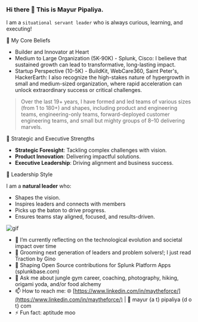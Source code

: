 ### Hi there 👋 This is Mayur Pipaliya. 

I am a `situational servant leader` who is always curious, learning, and executing! 

🌟 My Core Beliefs

- Builder and Innovator at Heart
- Medium to Large Organization (5K-90K) - Splunk, Cisco:
   I believe that sustained growth can lead to transformative, long-lasting impact.
- Startup Perspective (10-5K) - BuildKit, WebCare360, Saint Peter's, HackerEarth:
   I also recognize the high-stakes nature of hypergrowth in small and medium-sized organization, where rapid acceleration can unlock extraordinary success or critical challenges.

> Over the last 19+ years, I have formed and led teams of various sizes (from 1 to 180+) and shapes, including product and engineering teams, engineering-only teams, forward-deployed customer engineering teams, and small but mighty groups of 8–10 delivering marvels.

🧠 Strategic and Executive Strengths
- **Strategic Foresight**: Tackling complex challenges with vision.
- **Product Innovation**: Delivering impactful solutions.
- **Executive Leadership**: Driving alignment and business success.

🎯 Leadership Style

I am a **natural leader** who:
- Shapes the vision.
- Inspires leaders and connects with members
- Picks up the baton to drive progress.
- Ensures teams stay aligned, focused, and results-driven.


![gif](https://media3.giphy.com/media/FPbnShq1h1IS5FQyPD/giphy.gif)

- 🔭 I’m currently reflecting on the technological evolution and societal impact over time
- 🌱 Grooming next generation of leaders and problem solvers!; I just read Traction by Gino
- 👯 Shaping Open Source contributions for Splunk Platform Apps (splunkbase.com)
- 💬 Ask me about jungle gym career, coaching, photography, hiking, origami yoda, and/or food alchemy
- 📫 How to reach me: 🌐 [https://www.linkedin.com/in/maytheforce/](https://www.linkedin.com/in/maytheforce/) | 📧 mayur {a t} pipaliya {d o t} com
- ⚡ Fun fact: aptitude moo
